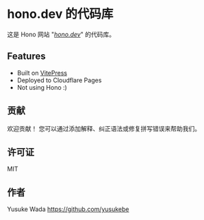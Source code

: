 # hono.dev 的代码库

这是 Hono 网站 "_[hono.dev](https://hono.dev)_" 的代码库。

## Features

- Built on [VitePress](https://vitepress.vuejs.org)
- Deployed to Cloudflare Pages
- Not using Hono :)

## 贡献

欢迎贡献！
您可以通过添加解释、纠正语法或修复拼写错误来帮助我们。

## 许可证

MIT

## 作者

Yusuke Wada <https://github.com/yusukebe>